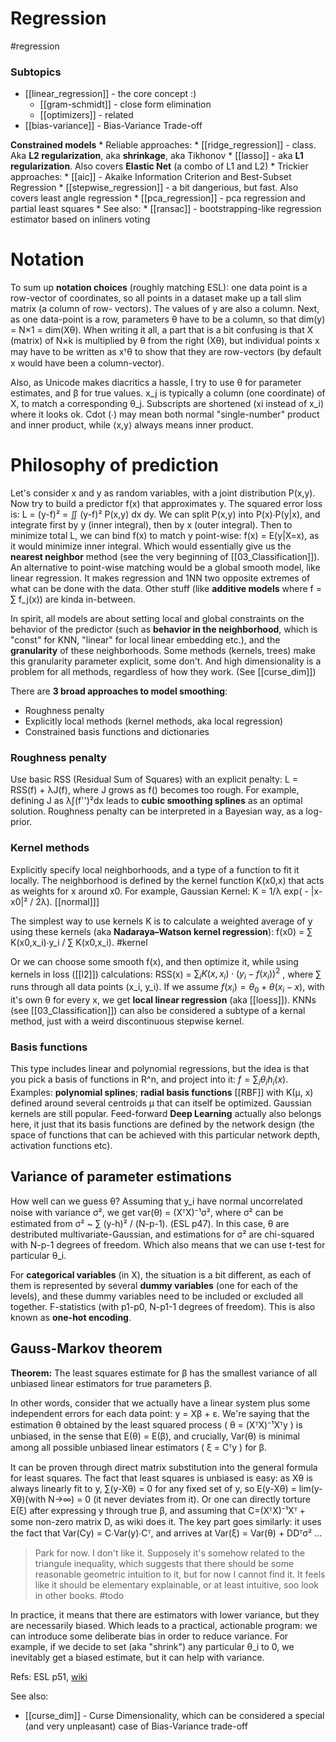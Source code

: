 # Regression

#regression

### Subtopics

* [[linear_regression]] - the core concept :)
    * [[gram-schmidt]] - close form elimination
    * [[optimizers]] - related
* [[bias-variance]] - Bias-Variance Trade-off

**Constrained models**
    * Reliable approaches:
        * [[ridge_regression]] - class. Aka **L2 regularization**, aka **shrinkage**, aka Tikhonov
        * [[lasso]] - aka **L1 regularization**. Also covers **Elastic Net** (a combo of L1 and L2)
    * Trickier approaches:
        * [[aic]] - Akaike Information Criterion and Best-Subset Regression
        * [[stepwise_regression]] - a bit dangerious, but fast. Also covers least angle regression
        * [[pca_regression]] - pca regression and partial least squares
    * See also:
        * [[ransac]] - bootstrapping-like regression estimator based on inliners voting

# Notation

To sum up **notation choices** (roughly matching ESL): one data point is a row-vector of coordinates, so all points in a dataset make up a tall slim matrix (a column of row- vectors). The values of y are also a column. Next, as one data-point is a row, parameters θ have to be a column, so that dim(y) = N×1 = dim(Xθ). When writing it all, a part that is a bit confusing is that X (matrix) of N×k is multiplied by θ from the right (Xθ), but individual points x may have to be written as xᵀθ to show that they are row-vectors (by default x would have been a column-vector).

Also, as Unicode makes diacritics a hassle, I try to use θ for parameter estimates, and β for true values. x_j is typically a column (one coordinate) of X, to match a corresponding θ_j. Subscripts are shortened (xi instead of x_i) where it looks ok. Cdot (∙) may mean both normal "single-number" product and inner product, while ⟨x,y⟩ always means inner product. 

# Philosophy of prediction

Let's consider x and y as random variables, with a joint distribution P(x,y). Now try to build a predictor f(x) that approximates y. The squared error loss is: L = (y-f)² = ∬ (y-f)² P(x,y) dx dy. We can split P(x,y) into P(x)∙P(y|x), and integrate first by y  (inner integral), then by x (outer integral). Then to minimize total L, we can bind f(x) to match y point-wise: f(x) = E(y|X=x), as it would minimize inner integral. Which would essentially give us the **nearest neighbor** method (see the very beginning of [[03_Classification]]). An alternative to point-wise matching would be a global smooth model, like linear regression. It makes regression and 1NN two opposite extremes of what can be done with the data. Other stuff (like **additive models** where f = ∑ f_j(x)) are kinda in-between.

In spirit, all models are about setting local and global constraints on the behavior of the predictor (such as **behavior in the neighborhood**, which is "const" for KNN, "linear" for local linear embedding etc.), and the **granularity** of these  neighborhoods. Some methods (kernels, trees) make this granularity parameter explicit, some don't. And high dimensionality is a problem for all methods, regardless of how they work. (See [[curse_dim]])

There are **3 broad approaches to model smoothing**:
* Roughness penalty
* Explicitly local methods (kernel methods, aka local regression)
* Constrained basis functions and dictionaries

### Roughness penalty
Use basic RSS (Residual Sum of Squares) with an explicit penalty: L = RSS(f) + λJ(f), where J grows as f() becomes too rough. For example, defining J as λ∫(f'')²dx leads to **cubic smoothing splines** as an optimal solution. Roughness penalty can be interpreted in a Bayesian way, as a log-prior.

### Kernel methods
Explicitly specify local neighborhoods, and a type of a function to fit it locally. The neighborhood is defined by the kernel function K(x0,x) that acts as weights for x around x0. For example, Gaussian Kernel: K = 1/λ exp( - |x-x0|² / 2λ). [[normal]]]

The simplest way to use kernels K is to calculate a weighted average of y using these kernels (aka **Nadaraya–Watson kernel regression**): f(x0) = ∑ K(x0,x_i)∙y_i / ∑ K(x0,x_i). #kernel

Or we can choose some smooth f(x), and then optimize it, while using kernels in loss ([[l2]]) calculations: RSS(x) = $\sum_i K(x, x_i)\cdot(y_i-f(x_i))^2$ , where ∑ runs through all data points (x_i, y_i). If we assume $f(x_i) = θ_0 + θ(x_i-x)$, with it's own θ for every x, we get **local linear regression** (aka [[loess]]). KNNs (see [[03_Classification]]) can also be considered a subtype of a kernal method, just with a weird discontinuous stepwise kernel.

### Basis functions
This type includes linear and polynomial regressions, but the idea is that you pick a basis of functions in R^n, and project into it: $f = \sum_i θ_i h_i(x)$. Examples: **polynomial splines**; **radial basis functions** [[RBF]] with K(μ, x) defined around several centroids μ that can itself be optimized. Gaussian kernels are still popular. Feed-forward **Deep Learning** actually also belongs here, it just that its basis functions are defined by the network design (the space of functions that can be achieved with this particular network depth, activation functions etc).

## Variance of parameter estimations

How well can we guess θ? Assuming that y_i have normal uncorrelated noise with variance σ², we get var(θ) = (XᵀX)⁻¹σ², where σ² can be estimated from σ² ~ ∑ (y-h)² / (N-p-1). (ESL p47). In this case, θ are destributed multivariate-Gaussian, and estimations for σ² are chi-squared with N-p-1 degrees of freedom. Which also means that we can use t-test for particular θ_i.

For **categorical variables** (in X), the situation is a bit different, as each of them is represented by several **dummy variables**  (one for each of the levels), and these dummy variables need to be included or excluded all together. F-statistics (with p1-p0, N-p1-1 degrees of freedom). This is also known as **one-hot encoding**.

## Gauss-Markov theorem

**Theorem:** The least squares estimate for β has the smallest variance of all unbiased linear estimators for true parameters β.

In other words, consider that we actually have a linear system plus some independent errors for each data point: y = Xβ + ε. We're saying that the estimation θ obtained by the least squared process ( θ = (XᵀX)⁻¹Xᵀy ) is unbiased, in the sense that E(θ) = E(β), and crucially, Var(θ) is minimal among all possible unbiased linear estimators ( ξ = Cᵀy ) for β. 

It can be proven through direct matrix substitution into the general formula for least squares. The fact that least squares is unbiased is easy: as Xθ is always linearly fit to y, ∑(y-Xθ) = 0 for any fixed set of y, so E(y-Xθ) = lim(y-Xθ)(with N→∞) = 0 (it never deviates from it). Or one can directly torture E(ξ) after expressing y through true β, and assuming that C=(XᵀX)⁻¹Xᵀ + some non-zero matrix D, as wiki does it. The key part goes similarly: it uses the fact that Var(Cy) = C∙Var(y)∙Cᵀ, and arrives at Var(ξ) = Var(θ) + DDᵀσ² ...

> Park for now. I don't like it. Supposely it's somehow related to the triangule inequality, which suggests that there should be some reasonable geometric intuition to it, but for now I cannot find it. It feels like it should be elementary explainable, or at least intuitive, soo look in other books. #todo

In practice, it means that there are estimators with lower variance, but they are necessarily biased. Which leads to a practical, actionable program: we can introduce some deliberate bias in order to reduce variance. For example, if we decide to set (aka "shrink") any particular θ_i to 0, we inevitably get a biased estimate, but it can help with variance.

Refs: ESL p51, [wiki](https://en.wikipedia.org/wiki/Gauss%E2%80%93Markov_theorem)

See also:
* [[curse_dim]] - Curse Dimensionality, which can be considered a special (and very unpleasant) case of Bias-Variance trade-off